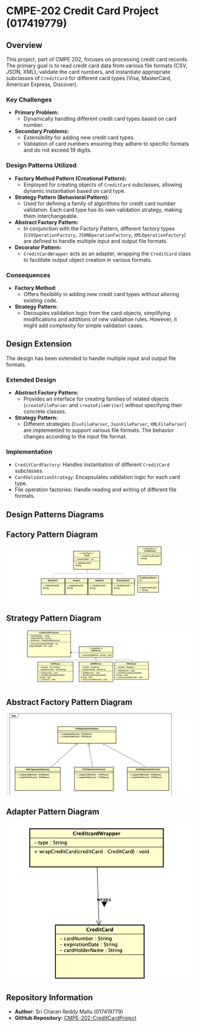 # CMPE-202 Credit Card Project (017419779)

## Overview
This project, part of CMPE 202, focuses on processing credit card records. The primary goal is to read credit card data from various file formats (CSV, JSON, XML), validate the card numbers, and instantiate appropriate subclasses of `CreditCard` for different card types (Visa, MasterCard, American Express, Discover).

### Key Challenges
- **Primary Problem:** 
  - Dynamically handling different credit card types based on card number.
- **Secondary Problems:**
  - Extensibility for adding new credit card types.
  - Validation of card numbers ensuring they adhere to specific formats and do not exceed 19 digits.

### Design Patterns Utilized
- **Factory Method Pattern (Creational Pattern):**
  - Employed for creating objects of `CreditCard` subclasses, allowing dynamic instantiation based on card type.
- **Strategy Pattern (Behavioral Pattern):**
  - Used for defining a family of algorithms for credit card number validation. Each card type has its own validation strategy, making them interchangeable.
- **Abstract Factory Pattern:**
  - In conjunction with the Factory Pattern, different factory types (`CSVOperationFactory`, `JSONOperationFactory`, `XMLOperationFactory`) are defined to handle multiple input and output file formats.
- **Decorator Pattern:**
  - `CreditCardWrapper` acts as an adapter, wrapping the `CreditCard` class to facilitate output object creation in various formats.

### Consequences
- **Factory Method:**
  - Offers flexibility in adding new credit card types without altering existing code.
- **Strategy Pattern:**
  - Decouples validation logic from the card objects, simplifying modifications and additions of new validation rules. However, it might add complexity for simple validation cases.

## Design Extension
The design has been extended to handle multiple input and output file formats.

### Extended Design
- **Abstract Factory Pattern:**
  - Provides an interface for creating families of related objects (`createFileParser` and `createFileWriter`) without specifying their concrete classes.
- **Strategy Pattern:**
  - Different strategies (`CsvFileParser`, `JsonFileParser`, `XMLFileParser`) are implemented to support various file formats. The behavior changes according to the input file format.

### Implementation
- `CreditCardFactory`: Handles instantiation of different `CreditCard` subclasses.
- `CardValidationStrategy`: Encapsulates validation logic for each card type.
- File operation factories: Handle reading and writing of different file formats.

## Design Patterns Diagrams

## Factory Pattern Diagram
![Abstract Factory Pattern](https://github.com/sricharansjsu04/CMPE-202-CreditCardProject-017419779/blob/main/images/Factory.png)

## Strategy Pattern Diagram
![Abstract Factory Pattern](https://github.com/sricharansjsu04/CMPE-202-CreditCardProject-017419779/blob/main/images/strategy.png)

## Abstract Factory Pattern Diagram
![Abstract Factory Pattern](https://github.com/sricharansjsu04/CMPE-202-CreditCardProject-017419779/blob/main/images/abstractFactory.png)

## Adapter Pattern Diagram
![Abstract Factory Pattern](https://github.com/sricharansjsu04/CMPE-202-CreditCardProject-017419779/blob/main/images/Adapter.png)



## Repository Information
- **Author:** Sri Charan Reddy Mallu (017419779)
- **GitHub Repository:** [CMPE-202-CreditCardProject](https://github.com/gopinathsjsu/individual-project-sricharansjsu04)
